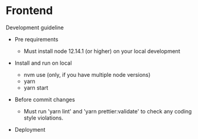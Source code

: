 # Frontend

Development guideline

- Pre requirements
    - Must install node 12.14.1 (or higher) on your local development

- Install and run on local
    - nvm use (only, if you have multiple node versions)
    - yarn
    - yarn start

- Before commit changes
    - Must run 'yarn lint' and 'yarn prettier:validate' to check any coding style violations.

- Deployment  